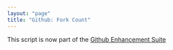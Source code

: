 ```yaml
---
layout: "page"
title: "Github: Fork Count"
---
```

This script is now part of the
[Github Enhancement Suite](http://github.com/skratchdot/github-enhancement-suite)
